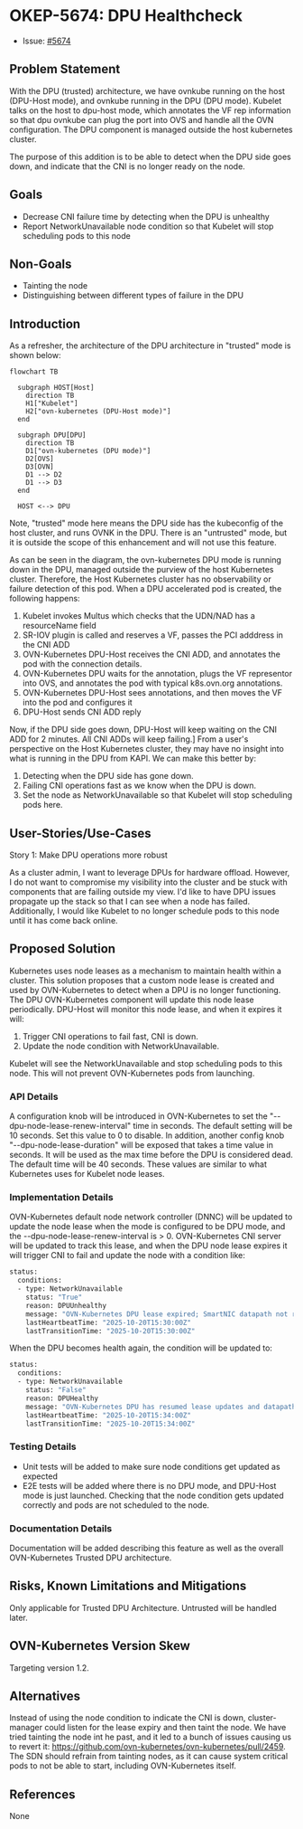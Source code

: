 # OKEP-5674: DPU Healthcheck

* Issue: [#5674](https://github.com/ovn-org/ovn-kubernetes/issues/5674)

## Problem Statement

With the DPU (trusted) architecture, we have ovnkube running on the host (DPU-Host mode), and ovnkube running in the
DPU (DPU mode). Kubelet talks on the host to dpu-host mode, which annotates the VF rep information so that dpu ovnkube
can plug the port into OVS and handle all the OVN configuration. The DPU component is managed outside the host
kubernetes cluster.

The purpose of this addition is to be able to detect when the DPU side goes down, and indicate that the CNI is no longer
ready on the node.

## Goals

* Decrease CNI failure time by detecting when the DPU is unhealthy
* Report NetworkUnavailable node condition so that Kubelet will stop scheduling pods to this node

## Non-Goals

* Tainting the node
* Distinguishing between different types of failure in the DPU

## Introduction

As a refresher, the architecture of the DPU architecture in "trusted" mode is shown below:

```mermaid
flowchart TB

  subgraph HOST[Host]
    direction TB
    H1["Kubelet"]
    H2["ovn-kubernetes (DPU-Host mode)"]
  end

  subgraph DPU[DPU]
    direction TB
    D1["ovn-kubernetes (DPU mode)"]
    D2[OVS]
    D3[OVN]
    D1 --> D2
    D1 --> D3
  end

  HOST <--> DPU
```

Note, "trusted" mode here means the DPU side has the kubeconfig of the host cluster, and runs OVNK in the DPU. There
is an "untrusted" mode, but it is outside the scope of this enhancement and will not use this feature.

As can be seen in the diagram, the ovn-kubernetes DPU mode is running down in the DPU, managed outside the purview of
the host Kubernetes cluster. Therefore, the Host Kubernetes cluster has no observability or failure detection of this pod.
When a DPU accelerated pod is created, the following happens:

1. Kubelet invokes Multus which checks that the UDN/NAD has a resourceName field
2. SR-IOV plugin is called and reserves a VF, passes the PCI adddress in the CNI ADD
3. OVN-Kubernetes DPU-Host receives the CNI ADD, and annotates the pod with the connection details.
4. OVN-Kubernetes DPU waits for the annotation, plugs the VF representor into OVS, and annotates the pod with typical
k8s.ovn.org annotations.
5. OVN-Kubernetes DPU-Host sees annotations, and then moves the VF into the pod and configures it
6. DPU-Host sends CNI ADD reply

Now, if the DPU side goes down, DPU-Host will keep waiting on the CNI ADD for 2 minutes. All CNI ADDs will keep failing.]
From a user's perspective on the Host Kubernetes cluster, they may have no insight into what is running in the DPU from
KAPI. We can make this better by:

1. Detecting when the DPU side has gone down.
2. Failing CNI operations fast as we know when the DPU is down.
3. Set the node as NetworkUnavailable so that Kubelet will stop scheduling pods here.

## User-Stories/Use-Cases

Story 1: Make DPU operations more robust

As a cluster admin, I want to leverage DPUs for hardware offload. However, I do not want to compromise my
visibility into the cluster and be stuck with components that are failing outside my view. I'd like to have DPU
issues propagate up the stack so that I can see when a node has failed. Additionally, I would like Kubelet to no longer
schedule pods to this node until it has come back online.

## Proposed Solution

Kubernetes uses node leases as a mechanism to maintain health within a cluster. This solution proposes that a custom
node lease is created and used by OVN-Kubernetes to detect when a DPU is no longer functioning. The DPU OVN-Kubernetes
component will update this node lease periodically. DPU-Host will monitor this node lease, and when it expires it will:

1. Trigger CNI operations to fail fast, CNI is down.
2. Update the node condition with NetworkUnavailable.

Kubelet will see the NetworkUnavailable and stop scheduling pods to this node. This will not prevent OVN-Kubernetes pods
from launching.

### API Details

A configuration knob will be introduced in OVN-Kubernetes to set the "--dpu-node-lease-renew-interval" time in seconds.
The default setting will be 10 seconds. Set this value to 0 to disable.
In addition, another config knob "--dpu-node-lease-duration" will be exposed that takes a time value in seconds. It will
be used as the max time before the DPU is considered dead. The default time will be 40 seconds.
These values are similar to what Kubernetes uses for Kubelet node leases.

### Implementation Details

OVN-Kubernetes default node network controller (DNNC) will be updated to update the node lease when the mode is configured
to be DPU mode, and the --dpu-node-lease-renew-interval is > 0. OVN-Kubernetes CNI server will be updated to track
this lease, and when the DPU node lease expires it will trigger CNI to fail and update the node with a condition like:

```bash
status:
  conditions:
  - type: NetworkUnavailable
    status: "True"
    reason: DPUUnhealthy
    message: "OVN-Kubernetes DPU lease expired; SmartNIC datapath not responsive"
    lastHeartbeatTime: "2025-10-20T15:30:00Z"
    lastTransitionTime: "2025-10-20T15:30:00Z"
```

When the DPU becomes health again, the condition will be updated to:

```bash
status:
  conditions:
  - type: NetworkUnavailable
    status: "False"
    reason: DPUHealthy
    message: "OVN-Kubernetes DPU has resumed lease updates and datapath connectivity"
    lastHeartbeatTime: "2025-10-20T15:34:00Z"
    lastTransitionTime: "2025-10-20T15:34:00Z"
```

### Testing Details

* Unit tests will be added to make sure node conditions get updated as expected
* E2E tests will be added where there is no DPU mode, and DPU-Host mode is just launched. Checking that
the node condition gets updated correctly and pods are not scheduled to the node.

### Documentation Details

Documentation will be added describing this feature as well as the overall OVN-Kubernetes Trusted DPU architecture.

## Risks, Known Limitations and Mitigations

Only applicable for Trusted DPU Architecture. Untrusted will be handled later.

## OVN-Kubernetes Version Skew

Targeting version 1.2.

## Alternatives

Instead of using the node condition to indicate the CNI is down, cluster-manager could listen for the lease expiry and
then taint the node. We have tried tainting the node int he past, and it led to a bunch of issues causing us to revert it:
https://github.com/ovn-kubernetes/ovn-kubernetes/pull/2459. The SDN should refrain from tainting nodes, as it can cause
system critical pods to not be able to start, including OVN-Kubernetes itself.

## References

None
